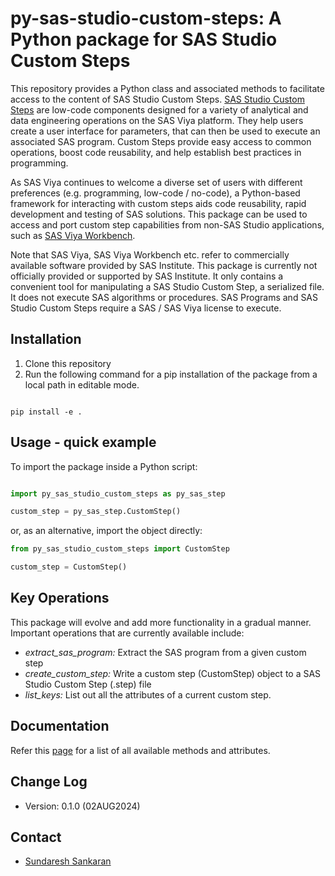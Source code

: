 # py-sas-studio-custom-steps: A Python package for SAS Studio Custom Steps

This repository provides a Python class and associated methods to facilitate access to the content of SAS Studio Custom Steps.  [SAS Studio Custom Steps](https://go.documentation.sas.com/doc/en/sasstudiocdc/default/webeditorcdc/webeditorsteps/titlepage.htm) are low-code components designed for a variety of analytical and data engineering operations on the SAS Viya platform.  They help users create a user interface for parameters, that can then be used to execute an associated SAS program.  Custom Steps provide easy access to common operations, boost code reusability, and help establish best practices in programming.

As SAS Viya continues to welcome a diverse set of users with different preferences (e.g. programming, low-code / no-code), a Python-based framework for interacting with custom steps aids code reusability, rapid development and testing of SAS solutions. This package can be used to access and port custom step capabilities from non-SAS Studio applications, such as [SAS Viya Workbench](https://www.sas.com/en_us/software/viya/workbench.html).

Note that SAS Viya, SAS Viya Workbench etc. refer to commercially available software provided by SAS Institute.  This package is currently not officially provided or supported by SAS Institute. It only contains a convenient tool for manipulating a SAS Studio Custom Step, a serialized file.  It does not execute SAS algorithms or procedures.  SAS Programs and SAS Studio Custom Steps require a SAS / SAS Viya license to execute.


## Installation
1. Clone this repository
2. Run the following command for a pip installation of the package from a local path in editable mode.

```shell

pip install -e .

```

## Usage - quick example

To import the package inside a Python script:

```python

import py_sas_studio_custom_steps as py_sas_step

custom_step = py_sas_step.CustomStep()

```

or, as an alternative, import the object directly:

```python
from py_sas_studio_custom_steps import CustomStep

custom_step = CustomStep()
```

## Key Operations

This package will evolve and add more functionality in a gradual manner.  Important operations that are currently available include:

- *extract_sas_program:* Extract the SAS program from a given custom step
- *create_custom_step:* Write a custom step (CustomStep) object to a SAS Studio Custom Step (.step) file
- *list_keys:* List out all the attributes of a current custom step.

## Documentation
Refer this [page](./docs/DOCUMENTATION.md) for a list of all available methods and attributes.

## Change Log
* Version: 0.1.0 (02AUG2024)

## Contact
* [Sundaresh Sankaran](sundaresh.sankaran@sas.com)
